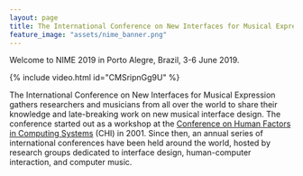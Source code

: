 ```yaml
---
layout: page
title: The International Conference on New Interfaces for Musical Expression
feature_image: "assets/nime_banner.png"
---
```


Welcome to NIME 2019 in Porto Alegre, Brazil, 3-6 June 2019.

{% include video.html id="CMSripnGg9U" %}

The International Conference on New Interfaces for Musical Expression gathers researchers and musicians from all over the world to share their knowledge and late-breaking work on new musical interface design. The conference started out as a workshop at the [Conference on Human Factors in Computing Systems](https://www.acm.org/sigchi/) (CHI) in 2001. Since then, an annual series of international conferences have been held around the world, hosted by research groups dedicated to interface design, human-computer interaction, and computer music.